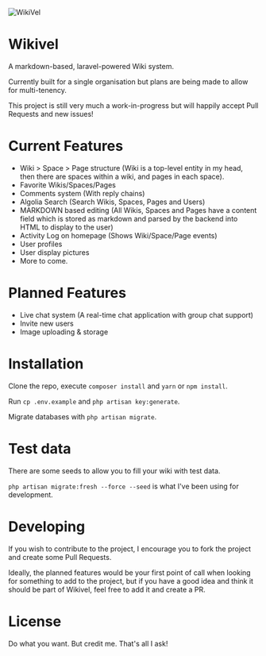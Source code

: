 ![WikiVel](https://i.imgur.com/vJ1ILpY.png)

# Wikivel

A markdown-based, laravel-powered Wiki system.

Currently built for a single organisation but plans are being made to allow for multi-tenency.

This project is still very much a work-in-progress but will happily accept Pull Requests and new issues!

# Current Features
 * Wiki > Space > Page structure (Wiki is a top-level entity in my head, then there are spaces within a wiki, and pages in each space).
 * Favorite Wikis/Spaces/Pages
 * Comments system (With reply chains)
 * Algolia Search (Search Wikis, Spaces, Pages and Users)
 * MARKDOWN based editing (All Wikis, Spaces and Pages have a content field which is stored as markdown and parsed by the backend into HTML to display to the user)
 * Activity Log on homepage (Shows Wiki/Space/Page events)
 * User profiles
 * User display pictures
 * More to come.

# Planned Features
 * Live chat system (A real-time chat application with group chat support)
 * Invite new users
 * Image uploading & storage
 

# Installation

Clone the repo, execute `composer install` and `yarn` or `npm install`.

Run `cp .env.example` and `php artisan key:generate`.

Migrate databases with `php artisan migrate`.

# Test data

There are some seeds to allow you to fill your wiki with test data.

`php artisan migrate:fresh --force --seed` is what I've been using for development.

# Developing

If you wish to contribute to the project, I encourage you to fork the project and create some Pull Requests.

Ideally, the planned features would be your first point of call when looking for something to add to the project, but if you have a good idea and think it should be part of Wikivel, feel free to add it and create a PR.

# License

Do what you want. But credit me. That's all I ask!
